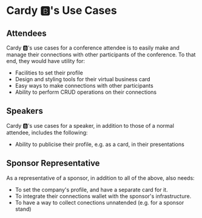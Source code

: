 # Cardy 🅱️'s Use Cases

## Attendees
Cardy 🅱️'s use cases for a conference attendee is to easily make and manage 
their connections with other participants of the conference. To that end, they 
would have utility for:
  * Facilities to set their profile
  * Design and styling tools for their virtual business card
  * Easy ways to make connections with other participants
  * Ability to perform CRUD operations on their connections

## Speakers
Cardy 🅱️'s use cases for a speaker, in addition to those of a normal attendee, 
includes the following:
  * Ability to publicise their profile, e.g. as a card, in their presentations

## Sponsor Representative
As a representative of a sponsor, in addition to all of the above, also needs:
* To set the company's profile, and have a separate card for it.
* To integrate their connections wallet with the sponsor's infrastructure.
* To have a way to collect conections unnatended (e.g. for a sponsor stand)

